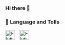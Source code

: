 ### Hi there 👋

### 🧰 Language and Tolls 

<img aligm="left" alt="Flutter" width="30px" style="padding-right:10px" src="https://cdn.jsdelivr.net/gh/devicons/devicon/icons/flutter/flutter-original.svg"/>
          
<img aligm="left" alt="Flutter" width="30px" style="padding-right:10px" src="https://cdn.jsdelivr.net/gh/devicons/devicon/icons/dart/dart-original-wordmark.svg"/>

<br />
<!--
**amin-khademi/amin-khademi** is a ✨ _special_ ✨ repository because its `README.md` (this file) appears on your GitHub profile.

Here are some ideas to get you started:

- 🔭 I’m currently working on ...
- 🌱 I’m currently learning ...
- 👯 I’m looking to collaborate on ...
- 🤔 I’m looking for help with ...
- 💬 Ask me about ...
- 📫 How to reach me: ...
- 😄 Pronouns: ...
- ⚡ Fun fact: ...
-->
